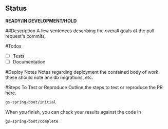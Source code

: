 ## Status
**READY/IN DEVELOPMENT/HOLD**

##Description
A few sentences describing the overall goals of the pull request's commits.

#Todos
- [ ] Tests
- [ ] Documentation

#Deploy Notes
Notes regarding deployment the contained body of work. these should note anv db migrations, etc.

#Steps To Test or Reproduce
Outline the steps to test or reproduce the PR here.


```sh
gs-spring-boot/initial
```
When you finish, you can check your results against the code in 
```sh
gs-spring-boot/complete
```